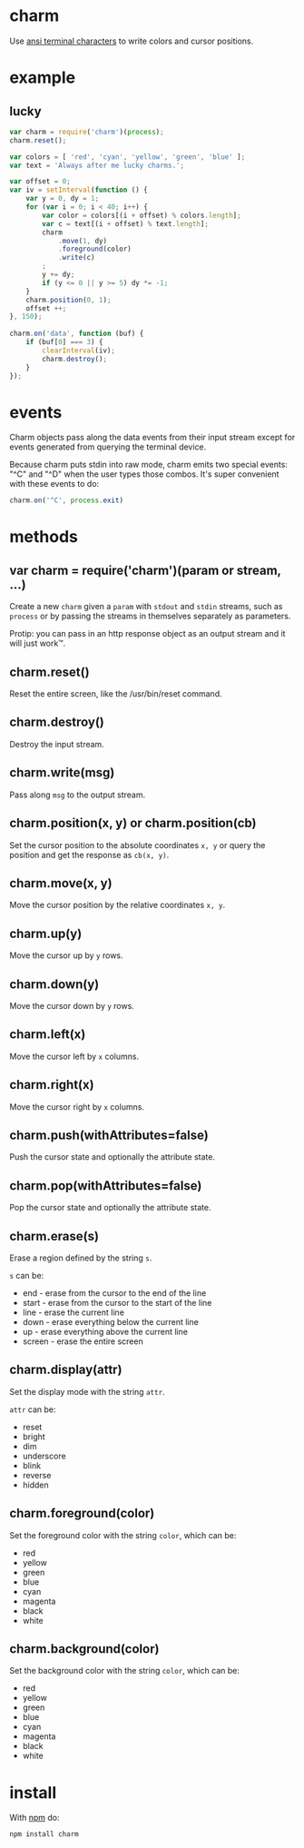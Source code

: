 charm
=====

Use
[ansi terminal characters](http://www.termsys.demon.co.uk/vtansi.htm)
to write colors and cursor positions.

example
=======

lucky
-----

````javascript
var charm = require('charm')(process);
charm.reset();

var colors = [ 'red', 'cyan', 'yellow', 'green', 'blue' ];
var text = 'Always after me lucky charms.';

var offset = 0;
var iv = setInterval(function () {
    var y = 0, dy = 1;
    for (var i = 0; i < 40; i++) {
        var color = colors[(i + offset) % colors.length];
        var c = text[(i + offset) % text.length];
        charm
            .move(1, dy)
            .foreground(color)
            .write(c)
        ;
        y += dy;
        if (y <= 0 || y >= 5) dy *= -1;
    }
    charm.position(0, 1);
    offset ++;
}, 150);
 
charm.on('data', function (buf) {
    if (buf[0] === 3) {
        clearInterval(iv);
        charm.destroy();
    }
});
````

events
======

Charm objects pass along the data events from their input stream except for
events generated from querying the terminal device.

Because charm puts stdin into raw mode, charm emits two special events: "^C" and
"^D" when the user types those combos. It's super convenient with these events
to do:

````javascript
charm.on('^C', process.exit)
````

methods
=======

var charm = require('charm')(param or stream, ...)
--------------------------------------------------

Create a new `charm` given a `param` with `stdout` and `stdin` streams, such as
`process` or by passing the streams in themselves separately as parameters.

Protip: you can pass in an http response object as an output stream and it will
just work™.

charm.reset()
-------------

Reset the entire screen, like the /usr/bin/reset command.

charm.destroy()
---------------

Destroy the input stream.

charm.write(msg)
----------------

Pass along `msg` to the output stream.

charm.position(x, y) or charm.position(cb)
------------------------------------------

Set the cursor position to the absolute coordinates `x, y` or query the position
and get the response as `cb(x, y)`.

charm.move(x, y)
----------------

Move the cursor position by the relative coordinates `x, y`.

charm.up(y)
-----------

Move the cursor up by `y` rows.

charm.down(y)
-------------

Move the cursor down by `y` rows.

charm.left(x)
-------------

Move the cursor left by `x` columns.

charm.right(x)
-------------

Move the cursor right by `x` columns.

charm.push(withAttributes=false)
--------------------------------

Push the cursor state and optionally the attribute state.

charm.pop(withAttributes=false)
-------------------------------

Pop the cursor state and optionally the attribute state.

charm.erase(s)
--------------

Erase a region defined by the string `s`.

`s` can be:

* end - erase from the cursor to the end of the line
* start - erase from the cursor to the start of the line
* line - erase the current line
* down - erase everything below the current line
* up - erase everything above the current line
* screen - erase the entire screen

charm.display(attr)
-------------------

Set the display mode with the string `attr`.

`attr` can be:

* reset
* bright
* dim
* underscore
* blink
* reverse
* hidden

charm.foreground(color)
-----------------------

Set the foreground color with the string `color`, which can be:

* red
* yellow
* green
* blue
* cyan
* magenta
* black
* white


charm.background(color)
-----------------------

Set the background color with the string `color`, which can be:

* red
* yellow
* green
* blue
* cyan
* magenta
* black
* white

install
=======

With [npm](http://npmjs.org) do:

    npm install charm
